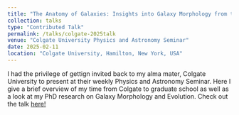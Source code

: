 ```yaml
---
title: "The Anatomy of Galaxies: Insights into Galaxy Morphology from the Virgo Cluster"
collection: talks
type: "Contributed Talk"
permalink: /talks/colgate-2025talk
venue: "Colgate University Physics and Astronomy Seminar"
date: 2025-02-11
location: "Colgate University, Hamilton, New York, USA"
---
```


I had the privilege of gettign invited back to my alma mater, Colgate University to present at their weekly Physics and Astronomy Seminar. Here I give a brief overview of my time from Colgate to graduate school as well as a look at my PhD research on Galaxy Morphology and Evolution. Check out the talk [here!](https://youtu.be/qYzMMSomAjo)

